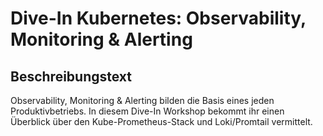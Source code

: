 # Dive-In Kubernetes: Observability, Monitoring & Alerting

## Beschreibungstext
Observability, Monitoring & Alerting bilden die Basis eines jeden Produktivbetriebs. In diesem Dive-In Workshop bekommt ihr einen Überblick über den Kube-Prometheus-Stack und Loki/Promtail vermittelt.

